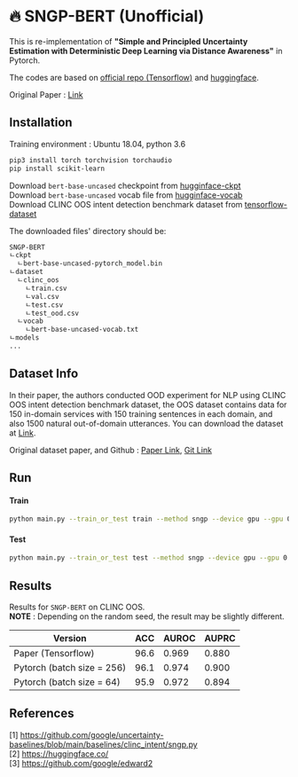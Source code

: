 # :fire: SNGP-BERT (Unofficial)
This is re-implementation of **"Simple and Principled Uncertainty Estimation with Deterministic Deep Learning via Distance Awareness"** in Pytorch.

The codes are based on [official repo (Tensorflow)](https://github.com/google/uncertainty-baselines/blob/main/baselines/clinc_intent/sngp.py) and [huggingface](https://huggingface.co/).

Original Paper : [Link](https://arxiv.org/pdf/2006.10108.pdf)

## Installation

Training environment : Ubuntu 18.04, python 3.6
```bash
pip3 install torch torchvision torchaudio
pip install scikit-learn
```

Download `bert-base-uncased` checkpoint from [hugginface-ckpt](https://huggingface.co/bert-base-uncased/tree/main)  
Download `bert-base-uncased` vocab file from [hugginface-vocab](https://huggingface.co/bert-base-uncased/resolve/main/vocab.txt)  
Download CLINC OOS intent detection benchmark dataset from [tensorflow-dataset](https://github.com/jereliu/datasets/raw/master/clinc_oos.zip)

The downloaded files' directory should be:

```bash
SNGP-BERT
ㄴckpt
  ㄴbert-base-uncased-pytorch_model.bin
ㄴdataset
  ㄴclinc_oos
    ㄴtrain.csv
    ㄴval.csv
    ㄴtest.csv
    ㄴtest_ood.csv
  ㄴvocab
    ㄴbert-base-uncased-vocab.txt
ㄴmodels
...
```


## Dataset Info

In their paper, the authors conducted OOD experiment for NLP using CLINC OOS intent detection benchmark dataset, the OOS dataset contains data for 150 in-domain services with 150 training
sentences in each domain, and also 1500 natural out-of-domain utterances.
You can download the dataset at [Link](https://github.com/jereliu/datasets/raw/master/clinc_oos.zip).

Original dataset paper, and Github : [Paper Link](https://aclanthology.org/D19-1131/), [Git Link](https://github.com/clinc/oos-eval)

## Run

#### Train
```bash
python main.py --train_or_test train --method sngp --device gpu --gpu 0
```

#### Test

```bash
python main.py --train_or_test test --method sngp --device gpu --gpu 0
```

## Results

Results for `SNGP-BERT` on CLINC OOS.  
**NOTE** : Depending on the random seed, the result may be slightly different.

| Version | ACC | AUROC | AUPRC |
| --- | --- | --- | --- |
| Paper (Tensorflow) | 96.6 | 0.969 | 0.880 |
| Pytorch (batch size = 256) | 96.1 | 0.974 | 0.900 |
| Pytorch (batch size = 64) | 95.9 | 0.972 | 0.894 |


## References

[1] https://github.com/google/uncertainty-baselines/blob/main/baselines/clinc_intent/sngp.py  
[2] https://huggingface.co/  
[3] https://github.com/google/edward2